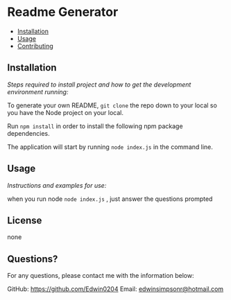 # Readme Generator
 
  * [Installation](#installation)
  * [Usage](#usage)
  * [Contributing](#contributing)
  
  ## Installation
  
  *Steps required to install project and how to get the development environment running:*
  
 To generate your own README, `git clone` the repo down to your local so you have the Node project on your local.

Run `npm install` in order to install the following npm package dependencies.

The application will start by running `node index.js` in the command line.
  
  ## Usage 
  
  *Instructions and examples for use:*
  
  when you run node `node index.js` , just answer the questions prompted
  
  
  ## License
  none

  ## Questions?
    
  For any questions, please contact me with the information below:
 
  GitHub: https://github.com/Edwin0204
  Email: edwinsimpsonr@hotmail.com
